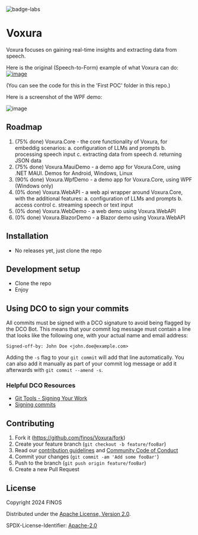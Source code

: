 ![badge-labs](https://user-images.githubusercontent.com/327285/230928932-7c75f8ed-e57b-41db-9fb7-a292a13a1e58.svg)

# Voxura

Voxura focuses on gaining real-time insights and extracting data from speech.

Here is the original (Speech-to-Form) example of what Voxura can do:
[![image](https://github.com/finos-labs/Voxura/assets/1344888/866caf48-55ca-4a04-b47f-842bf4ba57be)](https://www.youtube.com/watch?v=CiGu_okP-c8)

(You can see the code for this in the 'First POC' folder in this repo.)

Here is a screenshot of the WPF demo:

![image](https://github.com/finos-labs/Voxura/assets/1344888/37ae7eb9-26bc-42a6-8273-4af255701727)

## Roadmap

1. (75% done) Voxura.Core - the core functionality of Voxura, for embeddig scenarios:
	a. configuration of LLMs and prompts
	b. processing speech input
	c. extracting data from speech
	d. returning JSON data
2. (75% done) Voxura.MauiDemo - a demo app for Voxura.Core, using .NET MAUI. Demos for Android, Windows, Linux
3. (90% done) Voxura.WpfDemo - a demo app for Voxura.Core, using WPF (Windows only)
4. (0% done) Voxura.WebAPI - a web api wrapper around Voxura.Core, with the additional features:
    a. configuration of LLMs and prompts
	b. access control
	c. streaming speech or text input
5. (0% done) Voxura.WebDemo - a web demo using Voxura.WebAPI
6. (0% done) Voxura.BlazorDemo - a Blazor demo using Voxura.WebAPI


## Installation

- No releases yet, just clone the repo

## Development setup

- Clone the repo
- Enjoy


## Using DCO to sign your commits

All commits must be signed with a DCO signature to avoid being flagged by the DCO Bot. This means that your commit log message must contain a line that looks like the following one, with your actual name and email address:

```
Signed-off-by: John Doe <john.doe@example.com>
```

Adding the `-s` flag to your `git commit` will add that line automatically. You can also add it manually as part of your commit log message or add it afterwards with `git commit --amend -s`.

### Helpful DCO Resources
- [Git Tools - Signing Your Work](https://git-scm.com/book/en/v2/Git-Tools-Signing-Your-Work)
- [Signing commits
](https://docs.github.com/en/github/authenticating-to-github/signing-commits)

## Contributing

1. Fork it (<https://github.com/finos/Voxura/fork>)
2. Create your feature branch (`git checkout -b feature/fooBar`)
3. Read our [contribution guidelines](.github/CONTRIBUTING.md) and [Community Code of Conduct](https://www.finos.org/code-of-conduct)
4. Commit your changes (`git commit -am 'Add some fooBar'`)
5. Push to the branch (`git push origin feature/fooBar`)
6. Create a new Pull Request

## License

Copyright 2024 FINOS

Distributed under the [Apache License, Version 2.0](http://www.apache.org/licenses/LICENSE-2.0).

SPDX-License-Identifier: [Apache-2.0](https://spdx.org/licenses/Apache-2.0)
